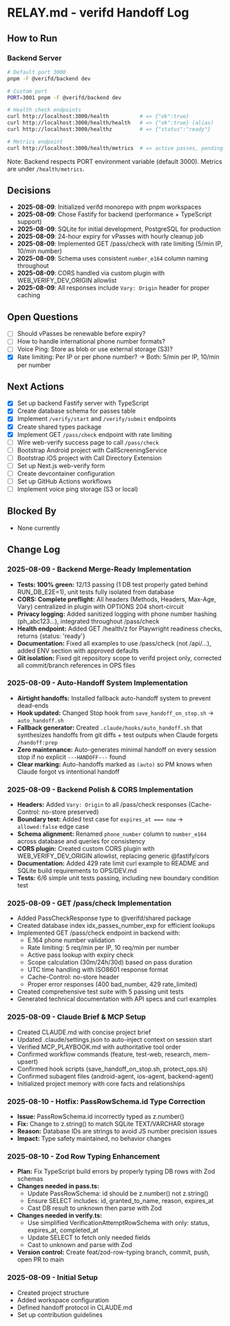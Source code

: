 # RELAY.md - verifd Handoff Log

## How to Run

### Backend Server
```bash
# Default port 3000
pnpm -F @verifd/backend dev

# Custom port
PORT=3001 pnpm -F @verifd/backend dev

# Health check endpoints
curl http://localhost:3000/health          # => {"ok":true}
curl http://localhost:3000/health/health   # => {"ok":true} (alias)
curl http://localhost:3000/healthz         # => {"status":"ready"}

# Metrics endpoint
curl http://localhost:3000/health/metrics  # => active passes, pending verifications
```

Note: Backend respects PORT environment variable (default 3000). Metrics are under `/health/metrics`.

## Decisions
- **2025-08-09**: Initialized verifd monorepo with pnpm workspaces
- **2025-08-09**: Chose Fastify for backend (performance + TypeScript support)
- **2025-08-09**: SQLite for initial development, PostgreSQL for production
- **2025-08-09**: 24-hour expiry for vPasses with hourly cleanup job
- **2025-08-09**: Implemented GET /pass/check with rate limiting (5/min IP, 10/min number)
- **2025-08-09**: Schema uses consistent `number_e164` column naming throughout
- **2025-08-09**: CORS handled via custom plugin with WEB_VERIFY_DEV_ORIGIN allowlist
- **2025-08-09**: All responses include `Vary: Origin` header for proper caching

## Open Questions
- [ ] Should vPasses be renewable before expiry?
- [ ] How to handle international phone number formats?
- [ ] Voice Ping: Store as blob or use external storage (S3)?
- [x] Rate limiting: Per IP or per phone number? → Both: 5/min per IP, 10/min per number

## Next Actions
- [x] Set up backend Fastify server with TypeScript
- [x] Create database schema for passes table
- [x] Implement `/verify/start` and `/verify/submit` endpoints
- [x] Create shared types package
- [x] Implement GET `/pass/check` endpoint with rate limiting
- [ ] Wire web-verify success page to call `/pass/check`
- [ ] Bootstrap Android project with CallScreeningService
- [ ] Bootstrap iOS project with Call Directory Extension
- [ ] Set up Next.js web-verify form
- [ ] Create devcontainer configuration
- [ ] Set up GitHub Actions workflows
- [ ] Implement voice ping storage (S3 or local)

## Blocked By
- None currently

## Change Log
<!-- Latest entries first -->

### 2025-08-09 - Backend Merge-Ready Implementation  
- **Tests: 100% green:** 12/13 passing (1 DB test properly gated behind RUN_DB_E2E=1), unit tests fully isolated from database
- **CORS: Complete preflight:** All headers (Methods, Headers, Max-Age, Vary) centralized in plugin with OPTIONS 204 short-circuit  
- **Privacy logging:** Added sanitized logging with phone number hashing (ph_abc123...), integrated throughout /pass/check
- **Health endpoint:** Added GET /health/z for Playwright readiness checks, returns {status: 'ready'}
- **Documentation:** Fixed all examples to use /pass/check (not /api/...), added ENV section with approved defaults
- **Git isolation:** Fixed git repository scope to verifd project only, corrected all commit/branch references in OPS files

### 2025-08-09 - Auto-Handoff System Implementation  
- **Airtight handoffs:** Installed fallback auto-handoff system to prevent dead-ends
- **Hook updated:** Changed Stop hook from `save_handoff_on_stop.sh` → `auto_handoff.sh`
- **Fallback generator:** Created `.claude/hooks/auto_handoff.sh` that synthesizes handoffs from git diffs + test outputs when Claude forgets `/handoff:prep`
- **Zero maintenance:** Auto-generates minimal handoff on every session stop if no explicit `---HANDOFF---` found
- **Clear marking:** Auto-handoffs marked as `(auto)` so PM knows when Claude forgot vs intentional handoff

### 2025-08-09 - Backend Polish & CORS Implementation
- **Headers:** Added `Vary: Origin` to all /pass/check responses (Cache-Control: no-store preserved)
- **Boundary test:** Added test case for `expires_at === now` → `allowed:false` edge case
- **Schema alignment:** Renamed `phone_number` column to `number_e164` across database and queries for consistency
- **CORS plugin:** Created custom CORS plugin with WEB_VERIFY_DEV_ORIGIN allowlist, replacing generic @fastify/cors
- **Documentation:** Added 429 rate limit curl example to README and SQLite build requirements to OPS/DEV.md
- **Tests:** 6/6 simple unit tests passing, including new boundary condition test

### 2025-08-09 - GET /pass/check Implementation
- Added PassCheckResponse type to @verifd/shared package
- Created database index idx_passes_number_exp for efficient lookups
- Implemented GET /pass/check endpoint in backend with:
  - E.164 phone number validation
  - Rate limiting: 5 req/min per IP, 10 req/min per number
  - Active pass lookup with expiry check
  - Scope calculation (30m/24h/30d) based on pass duration
  - UTC time handling with ISO8601 response format
  - Cache-Control: no-store header
  - Proper error responses (400 bad_number, 429 rate_limited)
- Created comprehensive test suite with 5 passing unit tests
- Generated technical documentation with API specs and curl examples

### 2025-08-09 - Claude Brief & MCP Setup
- Created CLAUDE.md with concise project brief
- Updated .claude/settings.json to auto-inject context on session start
- Verified MCP_PLAYBOOK.md with authoritative tool order
- Confirmed workflow commands (feature, test-web, research, mem-upsert)
- Confirmed hook scripts (save_handoff_on_stop.sh, protect_ops.sh)
- Confirmed subagent files (android-agent, ios-agent, backend-agent)
- Initialized project memory with core facts and relationships

### 2025-08-10 - Hotfix: PassRowSchema.id Type Correction
- **Issue:** PassRowSchema.id incorrectly typed as z.number()
- **Fix:** Change to z.string() to match SQLite TEXT/VARCHAR storage
- **Reason:** Database IDs are strings to avoid JS number precision issues
- **Impact:** Type safety maintained, no behavior changes

### 2025-08-10 - Zod Row Typing Enhancement
- **Plan:** Fix TypeScript build errors by properly typing DB rows with Zod schemas
- **Changes needed in pass.ts:**
  - Update PassRowSchema: id should be z.number() not z.string()
  - Ensure SELECT includes: id, granted_to_name, reason, expires_at
  - Cast DB result to unknown then parse with Zod
- **Changes needed in verify.ts:**
  - Use simplified VerificationAttemptRowSchema with only: status, expires_at, completed_at
  - Update SELECT to fetch only needed fields
  - Cast to unknown and parse with Zod
- **Version control:** Create feat/zod-row-typing branch, commit, push, open PR to main

### 2025-08-09 - Initial Setup
- Created project structure
- Added workspace configuration
- Defined handoff protocol in CLAUDE.md
- Set up contribution guidelines